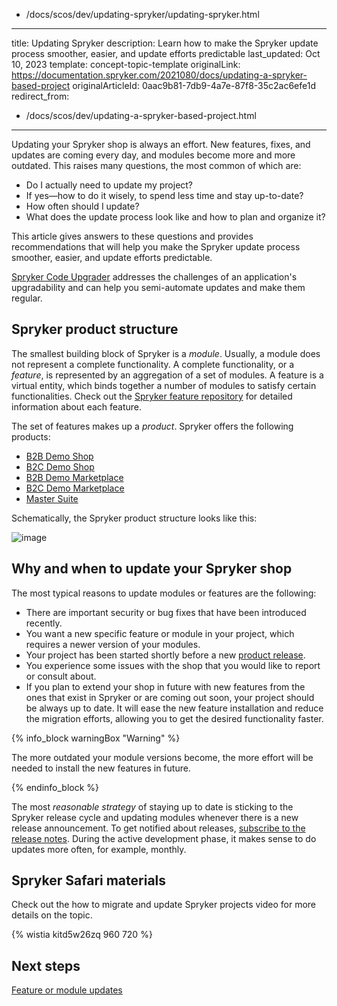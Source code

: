   - /docs/scos/dev/updating-spryker/updating-spryker.html
---
title: Updating Spryker
description: Learn how to make the Spryker update process smoother, easier, and update efforts predictable
last_updated: Oct 10, 2023
template: concept-topic-template
originalLink: https://documentation.spryker.com/2021080/docs/updating-a-spryker-based-project
originalArticleId: 0aac9b81-7db9-4a7e-87f8-35c2ac6efe1d
redirect_from:
  - /docs/scos/dev/updating-a-spryker-based-project.html
---

Updating your Spryker shop is always an effort. New features, fixes, and updates are coming every day, and modules become more and more outdated. This raises many questions, the most common of which are:
* Do I actually need to update my project?
* If yes—how to do it wisely, to spend less time and stay up-to-date?
* How often should I update?
* What does the update process look like and how to plan and organize it?

This article gives answers to these questions and provides recommendations that will help you make the Spryker update process smoother, easier, and update efforts predictable.

[Spryker Code Upgrader](/docs/scu/dev/spryker-code-upgrader.html) addresses the challenges of an application's upgradability and can help you semi-automate updates and make them regular.

## Spryker product structure

The smallest building block of Spryker is a *module*. Usually, a module does not represent a complete functionality. A complete functionality, or a *feature*, is represented by an aggregation of a set of modules. A feature is a virtual entity, which binds together a number of modules to satisfy certain functionalities. Check out the [Spryker feature repository](https://github.com/spryker-feature/) for detailed information about each feature.

The set of features makes up a *product*. Spryker offers the following products:
* [B2B Demo Shop](/docs/scos/user/intro-to-spryker/b2b-suite.html)
* [B2C Demo Shop](/docs/scos/user/intro-to-spryker/b2c-suite.html)
* [B2B Demo Marketplace](/docs/scos/user/intro-to-spryker/spryker-marketplace/marketplace-b2b-suite.html)
* [B2C Demo Marketplace](/docs/scos/user/intro-to-spryker/spryker-marketplace/marketplace-b2c-suite.html)
* [Master Suite](/docs/scos/user/intro-to-spryker/master-suite.html)

Schematically, the Spryker product structure looks like this:

![image](https://spryker.s3.eu-central-1.amazonaws.com/docs/Developer+Guide/Updating+a+Spryker-based+Project/product-structure.png)

## Why and when to update your Spryker shop

The most typical reasons to update modules or features are the following:
* There are important security or bug fixes that have been introduced recently.
* You want a new specific feature or module in your project, which requires a newer version of your modules.
* Your project has been started shortly before a new [product release](/docs/scos/user/intro-to-spryker/spryker-release-process.html#product-releases).
* You experience some issues with the shop that you would like to report or consult about.
* If you plan to extend your shop in future with new features from the ones that exist in Spryker or are coming out soon, your project should be always up to date. It will ease the new feature installation and reduce the migration efforts, allowing you to get the desired functionality faster.

{% info_block warningBox "Warning" %}

The more outdated your module versions become, the more effort will be needed to install the new features in future.

{% endinfo_block %}

The most *reasonable strategy* of staying up to date is sticking to the Spryker release cycle and updating modules whenever there is a new release announcement. To get notified about releases,  [subscribe to the release notes](/docs/scos/user/intro-to-spryker/releases/releases.html). During the active development phase, it makes sense to do updates more often, for example, monthly.

## Spryker Safari materials

Check out the how to migrate and update Spryker projects video for more details on the topic.

{% wistia kitd5w26zq 960 720 %}


## Next steps

[Feature or module updates](/docs/scos/dev/updating-spryker/feature-or-module-updates.html)
